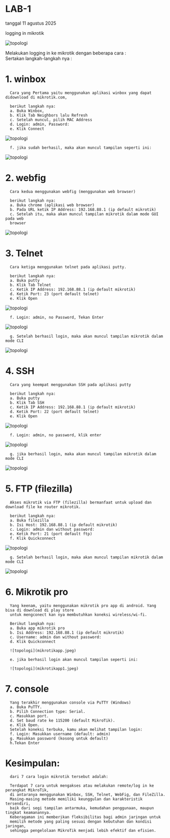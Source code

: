 # LAB-1 
tanggal 11 agustus 2025

logging in mikrotik

![topologi](topologi1.jpeg)

Melakukan logging in ke mikrotik dengan beberapa cara :  
Sertakan langkah-langkah nya :

# 1. winbox 
   
      Cara yang Pertama yaitu menggunakan aplikasi winbox yang dapat didownload di mikrotik.com,

      berikut langkah nya:  
      a. Buka Winbox,  
      b. Klik Tab Neighbors lalu Refresh  
      c. Setelah muncul, pilih MAC Address   
      d. Login: admin, Password:    
      e. Klik Connect  

   ![topologi](scwinbox.PNG)

      f. jika sudah berhasil, maka akan muncul tampilan seperti ini:

   ![topologi](scwinbox1.PNG)

# 2. webfig 
   
      Cara kedua menggunakan webfig (menggunakan web browser)

      berikut langkah nya:  
      a. Buka chrome (aplikasi web browser)  
      b. Pada URL ketik IP Address: 192.168.88.1 (ip default mikrotik)  
      c. Setelah itu, maka akan muncul tampilan mikrotik dalam mode GUI pada web
      browser

![topologi](scwebfig.PNG)

# 3. Telnet 

      Cara ketiga menggunakan telnet pada aplikasi putty.

      berikut langkah nya:  
      a. Buka putty  
      b. Klik Tab Telnet  
      c. Ketik IP Address: 192.168.88.1 (ip default mikrotik)  
      d. Ketik Port: 23 (port default telnet)  
      e. Klik Open 

![topologi](scpty.PNG)

      f. Login: admin, no Password, Tekan Enter

![topologi](scpty1.PNG)

      g. Setelah berhasil login, maka akan muncul tampilan mikrotik dalam mode CLI

![topologi](scpty2.PNG)


# 4. SSH 

      Cara yang keempat menggunakan SSH pada aplikasi putty

      berikut langkah nya:  
      a. Buka putty  
      b. Klik Tab SSH  
      c. Ketik IP Address: 192.168.88.1 (ip default mikrotik)  
      d. Ketik Port: 22 (port default telnet)  
      e. Klik Open 

![topologi](scssh1.PNG)

      f. Login: admin, no password, klik enter 

![topologi](scssh2.PNG)

      g. jika berhasil login, maka akan muncul tampilan mikrotik dalam mode CLI

![topologi](scssh3.PNG)

# 5. FTP (filezilla) 

      Akses mikrotik via FTP (filezilla) bermanfaat untuk upload dan download file ke router mikrotik.
      
      berikut langkah nya:   
      a. Buka filezilla  
      b. Isi Host: 192.168.88.1 (ip default mikrotik)  
      c. Login: admin dan without password:   
      e. Ketik Port: 21 (port default ftp)  
      f. Klik Quickconnect

![topologi](fzia.PNG)

      g. Setelah berhasil login, maka akan muncul tampilan mikrotik dalam mode CLI

![topologi](fzia1.PNG)

# 6. Mikrotik pro 
      Yang keenam, yaitu menggunakan mikrotik pro app di android. Yang bisa di download di play store  
      untuk mengconect kan nya membutuhkan koneksi wireless/wi-fi.  

      Berikut langkah nya:  
      a. Buka app mikrotik pro    
      b. Isi Address: 192.168.88.1 (ip default mikrotik)    
      c. Username: admin dan without password:     
      d. Klik Quickconnect  

      ![topologi](mikrotikapp.jpeg)
      
      e. jika berhasil login akan muncul tampilan seperti ini:

      ![topologi](mikrotikapp1.jpeg)

      
# 7. console 
      Yang terakhir menggunakan console via PuTTY (Windows)
      a. Buka PuTTY.  
      b. Pilih Connection type: Serial.  
      c. Masukkan port.  
      d. Set baud rate ke 115200 (default MikroTik).  
      e. Klik Open.  
      Setelah koneksi terbuka, kamu akan melihat tampilan login:  
      f. Login: Masukkan username (default: admin)  
      g. Masukkan password (kosong untuk default)  
      h.Tekan Enter  

# Kesimpulan:
      dari 7 cara login mikrotik tersebut adalah:
      
      Terdapat 7 cara untuk mengakses atau melakukan remote/log in ke perangkat MikroTik,   
      di antaranya menggunakan Winbox, SSH, Telnet, WebFig, dan FileZilla.   
      Masing-masing metode memiliki keunggulan dan karakteristik tersendiri,   
      baik dari segi tampilan antarmuka, kemudahan penggunaan, maupun tingkat keamanannya.   
      Keberagaman ini memberikan fleksibilitas bagi admin jaringan untuk  
      memilih metode yang paling sesuai dengan kebutuhan dan kondisi jaringan,   
      sehingga pengelolaan MikroTik menjadi lebih efektif dan efisien.  





